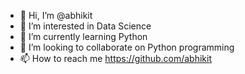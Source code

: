 - 👋 Hi, I’m @abhikit
- 👀 I’m interested in Data Science
- 🌱 I’m currently learning Python
- 💞️ I’m looking to collaborate on Python programming
- 📫 How to reach me https://github.com/abhikit

<!---
abhikit/abhikit is a ✨ special ✨ repository because its `README.md` (this file) appears on your GitHub profile.
You can click the Preview link to take a look at your changes.
--->
